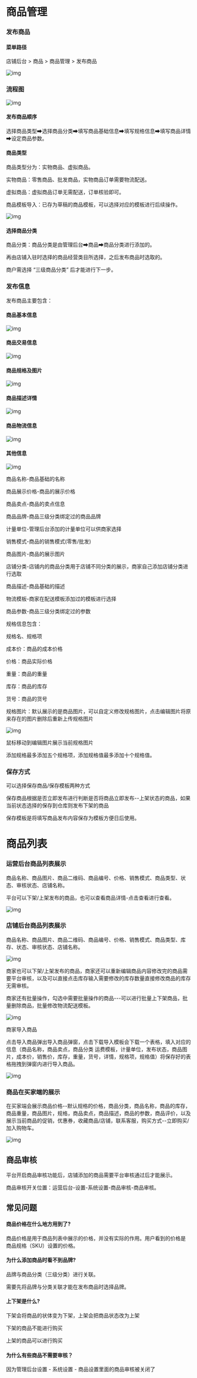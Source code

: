 # 商品管理

### 发布商品

#### 菜单路径

店铺后台 > 商品 > 商品管理 > 发布商品

![img](https://docs.sellwell.cn/help/images/addGoodsUrl.png)

### 流程图

![img](https://docs.sellwell.cn/help/images/%E5%95%86%E5%93%81%E5%8F%91%E5%B8%83%E6%B5%81%E7%A8%8B%E5%9B%BE.png)

#### 发布商品顺序

选择商品类型➡选择商品分类➡填写商品基础信息➡填写规格信息➡填写商品详情➡设定商品参数。

#### 商品类型

商品类型分为：实物商品、虚拟商品。

实物商品：零售商品、批发商品，实物商品订单需要物流配送。

虚拟商品：虚拟商品订单无需配送，订单核验即可。

商品模板导入：已存为草稿的商品模板，可以选择对应的模板进行后续操作。

![img](https://docs.sellwell.cn/help/images/goodsType.png)

#### 选择商品分类

商品分类：商品分类是由管理后台➡商品➡商品分类进行添加的。

再由店铺入驻时选择的商品经营类目所选择，之后发布商品时选取的。

商户需选择 “三级商品分类” 后才能进行下一步。

### 发布信息

发布商品主要包含：

#### 商品基本信息

![img](https://docs.sellwell.cn/help/images/goodsName.png)

#### 商品交易信息

![img](https://docs.sellwell.cn/help/images/goodsDanwei.png)

#### 商品规格及图片

![img](https://docs.sellwell.cn/help/images/goodsSku.png)

#### 商品描述详情

![img](https://docs.sellwell.cn/help/images/goodsContent.png)

#### 商品物流信息

![img](https://docs.sellwell.cn/help/images/goodsWl.png)

#### 其他信息

![img](https://docs.sellwell.cn/help/images/goodsQuery.png)

商品名称-商品基础的名称

商品展示价格-商品的展示价格

商品卖点-商品的卖点信息

商品品牌-商品三级分类绑定过的商品品牌

计量单位-管理后台添加的计量单位可以供商家选择

销售模式-商品的销售模式(零售/批发)

商品图片-商品的展示图片

店铺分类-店铺内的商品分类用于店铺不同分类的展示，商家自己添加店铺分类进行选取

商品描述-商品基础的描述

物流模板-商家在配送模板添加过的模板进行选择

商品参数-商品三级分类绑定过的参数

规格信息包含：

规格名、规格项

成本价：商品的成本价格

价格：商品实际价格

重量：商品的重量

库存：商品的库存

货号：商品的货号

规格图片：默认展示的是商品图片，可以自定义修改规格图片，点击编辑图片将原来存在的图片删除后重新上传规格图片

![img](https://docs.sellwell.cn/help/images/skuList.png)

鼠标移动到编辑图片展示当前规格图片

添加规格最多添加五个规格项，添加规格值最多添加十个规格值。

### 保存方式

可以选择保存商品/保存模板两种方式

保存商品根据是否立即发布进行判断是否将商品立即发布--上架状态的商品，如果当前状态选择的保存到仓库则发布下架的商品

保存模板是将填写商品发布内容保存为模板方便日后使用。

# 商品列表

### 运营后台商品列表展示

商品名称、商品图片、商品二维码、商品编号、价格、销售模式、商品类型、状态、审核状态、店铺名称。

平台可以下架/上架发布的商品，也可以查看商品详情-点击查看进行查看。

![img](https://docs.sellwell.cn/help/images/managerGoods.png)

### 店铺后台商品列表展示

商品名称、商品图片、商品二维码、商品编号、价格、销售模式、商品类型、库存、状态、审核状态、店铺名称。

![img](https://docs.sellwell.cn/help/images/sellerGoods.png)

商家也可以下架/上架发布的商品，商家还可以重新编辑商品内容修改完的商品需要平台审核，以及可以直接点击库存输入需要修改的库存数量直接修改商品的库存无需审核。

商家还有批量操作，勾选中需要批量操作的商品---可以进行批量上下架商品，批量删除商品，批量修改物流配送模板。

![img](https://docs.sellwell.cn/help/images/editGoods.png)

商家导入商品

点击导入商品弹出导入商品弹窗，点击下载导入模板会下载一个表格，填入对应的信息（商品名称，商品卖点，商品分类 运费模板，计量单位，发布状态，商品图片，成本价，销售价，库存，重量，货号，详情，规格项，规格值）将保存好的表格拖拽到弹窗内进行导入商品。

![img](https://docs.sellwell.cn/help/images/importGoods.png)

### 商品在买家端的展示

在买家端会展示商品价格--默认规格的价格，商品分类，商品名称，商品的库存，商品重量，商品图片，规格，商品卖点，商品描述，商品的参数，商品评价，以及展示当前商品的促销，优惠券，收藏商品/店铺，联系客服，购买方式--立即购买/加入购物车。

![img](https://docs.sellwell.cn/help/images/buyerShow.png)

## 商品审核

平台开启商品审核功能后，店铺添加的商品需要平台审核通过后才能展示。

商品审核开关位置：运营后台-设置-系统设置-商品审核-商品审核。

## 常见问题

#### 商品价格在什么地方用到了?

商品价格是用于商品列表中展示的价格，并没有实际的作用。用户看到的价格是 商品规格（SKU）设置的价格。

#### 为什么添加商品时看不到品牌?

品牌与商品分类（三级分类）进行关联。

需要先将品牌与分类关联才能在发布商品时选择品牌。

#### 上下架是什么?

下架会将商品的状体变为下架，上架会把商品状态改为上架

下架的商品不能进行购买

上架的商品可以进行购买

#### 为什么有些商品不需要审核？

因为管理后台设置 - 系统设置 - 商品设置里面的商品审核被关闭了